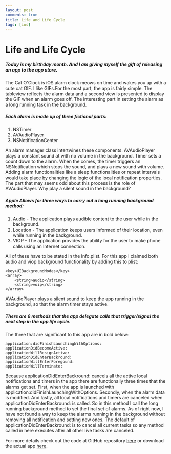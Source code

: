```yaml
---
layout: post
comments: true
title: Life and Life Cycle
tags: [ios]
---
```

# Life and Life Cycle

##### Today is my birthday month. And I am giving myself the gift of releasing an app to the app store.

The Cat O'Clock is iOS alarm clock meows on time and wakes you up with a cute cat GIF. I like GIFs.For the most part, the app is fairly simple. The tableview reflects the alarm data and a second view is presented to display the GIF when an alarm goes off. The interesting part in setting the alarm as a long running task in the background. 

##### Each alarm is made up of three fictional parts:
1. NSTimer
2. AVAudioPlayer
3. NSNotificationCenter

An alarm manager class intertwines these components. AVAudioPlayer plays a constant sound at with no volume in the background. Timer sets a count down to the alarm. When the comes, the timer triggers an NSNotification which stops the sound, and plays a new sound with volume. Adding alarm functionalities like a sleep functionalities or repeat intervals would take place by changing the logic of the local notification properties. The part that may seems odd about this process is the role of AVAudioPlayer. Why play a silent sound in the background?

##### Apple Allows for three ways to carry out a long running background method:
1. Audio - The application plays audible content to the user while in the background.
2. Location - The application keeps users informed of their location, even while running in the background.
3. VIOP - The application provides the ability for the user to make phone calls using an Internet connection.

All of these have to be stated in the Info.plist. For this app I claimed both audio and viop background functionality by adding this to plist:

	<key>UIBackgroundModes</key>
	<array>
		<string>audio</string>
		<string>voip</string>
	</array>

AVAudioPlayer plays a silent sound to keep the app running in the background, so that the alarm timer stays active.

##### There are 6 methods that the app delegate calls that trigger/signal the next step in the app life cycle.
The three that are significant to this app are in bold below:

	application:didFinishLaunchingWithOptions:
	applicationDidBecomeActive:
	applicationWillResignActive:
	applicationDidEnterBackround:
	applicationWillEnterForegound:
	applicationWillTerminate:

Because applicationDidEnterBackround: cancels all the active local notifications and timers in the app there are functionally three times that the alarms get set. First, when the app is launched with application:didFinishLaunchingWithOptions. Secondly, when the alarm data is modified. And lastly, all local notifications and timers are canceled when applicationDidEnterBackround: is called. So in this method I call the long running background method to set the final set of alarms. As of right now, I have not found a way to keep the alarms running in the background without removing all notification and setting new ones. The default of applicationDidEnterBackround: is to cancel all current tasks so any method called in here executes after all other live tasks are canceled. 

For more details check out the code at GitHub repository [here](https://github.com/kiaraRobles/Cat-O-Clock/tree/master/Cat%20O'Clock) or download the actual app [here](https://itunes.apple.com/us/app/cat-alarm-clock/id1089281875?mt=8).
